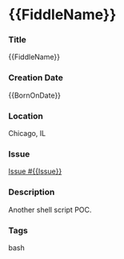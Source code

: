 {{FiddleName}}
======

### Title

{{FiddleName}}


### Creation Date

{{BornOnDate}}


### Location

Chicago, IL


### Issue

[Issue #{{Issue}}](https://github.com/bradyhouse/house/issues/{{Issue}})


### Description

Another shell script POC.


### Tags

bash
